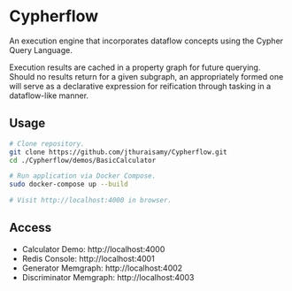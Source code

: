 # Cypherflow

An execution engine that incorporates dataflow concepts using the Cypher Query Language.

Execution results are cached in a property graph for future querying. Should no results return for a given subgraph, an appropriately formed one will serve as a declarative expression for reification through tasking in a dataflow-like manner.


## Usage

```sh
# Clone repository.
git clone https://github.com/jthuraisamy/Cypherflow.git
cd ./Cypherflow/demos/BasicCalculator

# Run application via Docker Compose.
sudo docker-compose up --build

# Visit http://localhost:4000 in browser.
```

## Access

- Calculator Demo: http://localhost:4000
- Redis Console: http://localhost:4001
- Generator Memgraph: http://localhost:4002
- Discriminator Memgraph: http://localhost:4003
